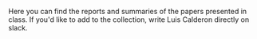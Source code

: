 Here you can find the reports and summaries of the papers presented in class. If you'd like to add to the collection,
write Luis Calderon directly on slack. 

